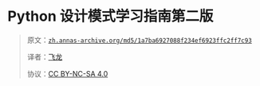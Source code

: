# Python 设计模式学习指南第二版

> 原文：[`zh.annas-archive.org/md5/1a7ba6927088f234ef6923ffc2ff7c93`](https://zh.annas-archive.org/md5/1a7ba6927088f234ef6923ffc2ff7c93)
> 
> 译者：[飞龙](https://github.com/wizardforcel)
> 
> 协议：[CC BY-NC-SA 4.0](http://creativecommons.org/licenses/by-nc-sa/4.0/)
